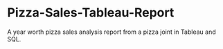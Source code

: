 # Pizza-Sales-Tableau-Report
A year worth pizza sales analysis report from a pizza joint in Tableau and SQL.
